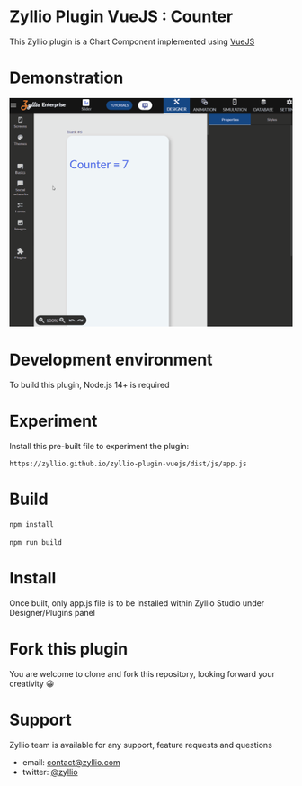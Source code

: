 # Zyllio Plugin VueJS : Counter

This Zyllio plugin is a Chart Component implemented using [VueJS](https://v3.vuejs.org/)

# Demonstration

<img src="./snapshots/demo.gif">

# Development environment

To build this plugin, Node.js 14+ is required

# Experiment

Install this pre-built file to experiment the plugin:
```
https://zyllio.github.io/zyllio-plugin-vuejs/dist/js/app.js
```

# Build

```shell
npm install

npm run build
```

# Install

Once built, only app.js file is to be installed within Zyllio Studio under Designer/Plugins panel

# Fork this plugin

You are welcome to clone and fork this repository, looking forward your creativity 😀

# Support

Zyllio team is available for any support, feature requests and questions

- email: contact@zyllio.com
- twitter: [@zyllio](https://twitter.com/zyllio)